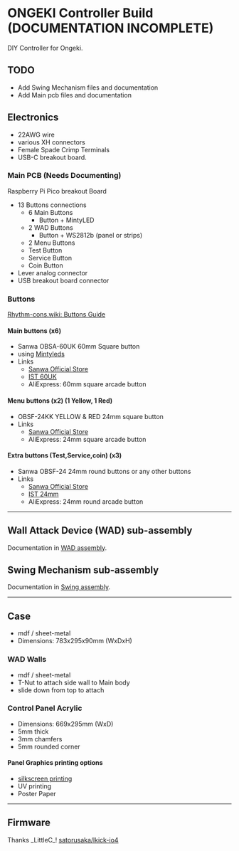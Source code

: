 # ONGEKI Controller Build (DOCUMENTATION INCOMPLETE)

DIY Controller for Ongeki.

## TODO

- Add Swing Mechanism files and documentation
- Add Main pcb files and documentation

## Electronics

- 22AWG wire
- various XH connectors
- Female Spade Crimp Terminals
- USB-C breakout board.

### Main PCB (Needs Documenting)

Raspberry Pi Pico breakout Board

- 13 Buttons connections
  - 6 Main Buttons
    - Button + MintyLED
  - 2 WAD Buttons
    - Button + WS2812b (panel or strips)
  - 2 Menu Buttons
  - Test Button
  - Service Button
  - Coin Button
- Lever analog connector
- USB breakout board connector

### Buttons

[Rhythm-cons.wiki: Buttons Guide](https://rhythm-cons.wiki/w/Buttons)

#### Main buttons (x6)

- Sanwa OBSA-60UK 60mm Square button
- using [Mintyleds](https://shop.mon.im/product/mintyleds)
- Links
  - [Sanwa Official Store](https://www.rakuten.co.jp/sanwadenshi/)
  - [IST 60UK](https://www.us.istmall.co.kr/Product/Detail/view/pid/67/cid/)
  - AliExpress: 60mm square arcade button

#### Menu buttons (x2) (1 Yellow, 1 Red)

- OBSF-24KK YELLOW & RED 24mm square button
- Links
  - [Sanwa Official Store](https://www.rakuten.co.jp/sanwadenshi/)
  - AliExpress: 24mm square arcade button

#### Extra buttons (Test,Service,coin) (x3)

- Sanwa OBSF-24 24mm round buttons or any other buttons
- Links
  - [Sanwa Official Store](https://www.rakuten.co.jp/sanwadenshi/)
  - [IST 24mm](https://www.us.istmall.co.kr/Product/Detail/view/pid/25/cid/)
  - AliExpress: 24mm round arcade button

---

## Wall Attack Device (WAD) sub-assembly

Documentation in [WAD assembly](WAD%20assembly/README.md).

## Swing Mechanism sub-assembly

Documentation in [Swing assembly](Swing%20assembly/README.md).

---

## Case

- mdf / sheet-metal
- Dimensions: 783x295x90mm (WxDxH)

### WAD Walls

- mdf / sheet-metal
- T-Nut to attach side wall to Main body
- slide down from top to attach

### Control Panel Acrylic

- Dimensions: 669x295mm (WxD)
- 5mm thick
- 3mm chamfers
- 5mm rounded corner

#### Panel Graphics printing options

- [silkscreen printing](https://www.acrylic.com.sg/silkscreen-printing/)
- UV printing
- Poster Paper

---

## Firmware

Thanks \_LittleC\_! [satorusaka/lkick-io4](https://github.com/satorusaka/lkick-io4)
